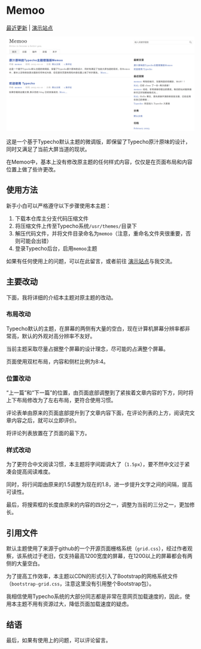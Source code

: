 # Memoo
[最近更新](https://memoo.online/pages/theme.html) | [演示站点](https://memoo.online/)

![屏幕截图](./screenshot.png)

这是一个基于Typecho默认主题的微调版，即保留了Typecho原汁原味的设计，同时又满足了当前大屏当道的现状。

在Memoo中，基本上没有修改原主题的任何样式内容，仅仅是在页面布局和内容位置上做了些许更改。

## 使用方法

新手小白可以严格遵守以下步骤使用本主题：

1. 下载本仓库主分支代码压缩文件
2. 将压缩文件上传至Typecho系统`/usr/themes/`目录下
3. 解压代码文件，并将文件目录命名为`memoo`（注意，重命名文件夹很重要，否则可能会出错）
4. 登录Typecho后台，启用`memoo`主题

如果有任何使用上的问题，可以在此留言，或者前往 [演示站点](https://www.memoo.online/)与我交流。


## 主要改动

下面，我将详细的介绍本主题对原主题的改动。

### 布局改动

Typecho默认的主题，在屏幕的两侧有大量的空白，现在计算机屏幕分辨率都非常高，默认的外观对高分辨率不友好。

当前主题采取尽量占据整个屏幕的设计理念，尽可能的占满整个屏幕。

页面使用双栏布局，内容和侧栏比例为8:4。

### 位置改动

“上一篇”和“下一篇”的位置，由页面底部调整到了紧挨着文章内容的下方，同时将上下布局修改为了左右布局，更符合使用习惯。

评论表单由原来的页面底部提升到了文章内容下面，在评论列表的上方，阅读完文章内容之后，就可以立即评价。

将评论列表放置在了页面的最下方。

### 样式改动

为了更符合中文阅读习惯，本主题将字间距调大了（`1.5px`），要不然中文过于紧凑会提高阅读难度。

同时，将行间距由原来的1.5调整为现在的1.8，进一步提升文字之间的间隔，提高可读性。

最后，将搜索框的长度由原来的内容的四分之一，调整为当前的三分之一，更加修长。

## 引用文件

默认主题使用了来源于github的一个开源页面栅格系统（`grid.css`），经过作者观察，该系统过于老旧，仅支持最高1200宽度的屏幕，在1200以上的屏幕都会有两侧的大量空白。

为了提高工作效率，本主题以CDN的形式引入了Bootstrap的网格系统文件（`bootstrap-grid.css`，注意这里没有引用整个Bootstrap包）。

我相信使用Typecho系统的大部分同志都是非常在意网页加载速度的，因此，使用本主题不用有资源过大，降低页面加载速度的疑虑。

## 结语

最后，如果有使用上的问题，可以评论留言。
